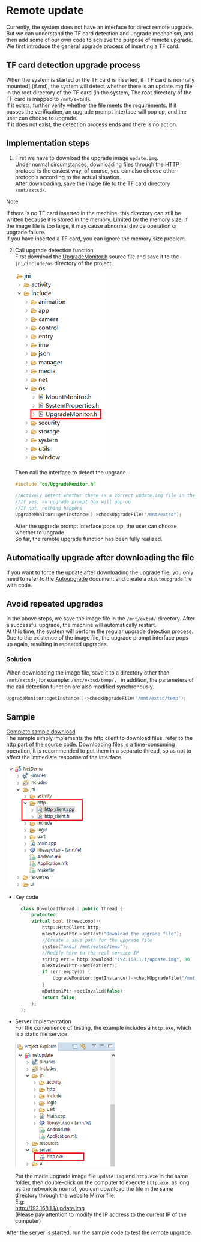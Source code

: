 # Remote update
Currently, the system does not have an interface for direct remote upgrade.   
But we can understand the TF card detection and upgrade mechanism, and then add some of our own code to achieve the purpose of remote upgrade.  We first introduce the general upgrade process of inserting a TF card.

## TF card detection upgrade process
When the system is started or the TF card is inserted, if [TF card is normally mounted] (tf.md), the system will detect whether there is an update.img file in the root directory of the TF card (in the system, The root directory of the TF card is mapped to `/mnt/extsd`).  
If it exists, further verify whether the file meets the requirements. If it passes the verification, an upgrade prompt interface will pop up, and the user can choose to upgrade.  
If it does not exist, the detection process ends and there is no action.    

## Implementation steps
1. First we have to download the upgrade image `update.img`.  
    Under normal circumstances, downloading files through the HTTP protocol is the easiest way, of course, you can also choose other protocols according to the actual situation.  
    After downloading, save the image file to the TF card directory `/mnt/extsd/`.   
  > [!Note]
  > If there is no TF card inserted in the machine, this directory can still be written because it is stored in the memory. Limited by the memory size, if the image file is too large, it may cause abnormal device operation or upgrade failure.  
  If you have inserted a TF card, you can ignore the memory size problem.

2. Call upgrade detection function   
    First download the [UpgradeMonitor.h](https://developer.flywizos.com/src/UpgradeMonitor.h) source file and save it to the `jni/include/os` directory of the project.  

   ![](assets/upgrade_monitor_header.png)

   Then call the interface to detect the upgrade.
   ```c++
   #include "os/UpgradeMonitor.h"
   ```
   ```c++
   //Actively detect whether there is a correct update.img file in the /mnt/extsd directory,
   //If yes, an upgrade prompt box will pop up
   //If not, nothing happens
   UpgradeMonitor::getInstance()->checkUpgradeFile("/mnt/extsd");
   ```
   After the upgrade prompt interface pops up, the user can choose whether to upgrade.  
   So far, the remote upgrade function has been fully realized.

## Automatically upgrade after downloading the file
If you want to force the update after downloading the upgrade file, you only need to refer to the [Autoupgrade](autoupgrade.md) document and create a `zkautoupgrade` file with code.

## Avoid repeated upgrades
In the above steps, we save the image file in the `/mnt/extsd/` directory. After a successful upgrade, the machine will automatically restart.  
At this time, the system will perform the regular upgrade detection process. Due to the existence of the image file, the upgrade prompt interface pops up again, resulting in repeated upgrades.

### Solution
When downloading the image file, save it to a directory other than `/mnt/extsd/`, for example: `/mnt/extsd/temp/`，
in addition, the parameters of the call detection function are also modified synchronously.  

```c++
UpgradeMonitor::getInstance()->checkUpgradeFile("/mnt/extsd/temp");
```



## Sample
[Complete sample download](https://docs.flythings.cn/src/netupdate.zip)  
The sample simply implements the http client to download files, refer to the http part of the source code.
Downloading files is a time-consuming operation, it is recommended to put them in a separate thread, so as not to affect the immediate response of the interface.    

![](assets/remote_update1.png)  
* Key code
  ```c++ 
    class DownloadThread : public Thread {
        protected:
        virtual bool threadLoop(){
            http::HttpClient http;
            mTextview1Ptr->setText("Download the upgrade file");
            //Create a save path for the upgrade file
            system("mkdir /mnt/extsd/temp");
            //Modify here to the real service IP
            string err = http.Download("192.168.1.1/update.img", 80, "/mnt/extsd/temp/update.img");
            mTextview1Ptr->setText(err);
            if (err.empty()) {
                UpgradeMonitor::getInstance()->checkUpgradeFile("/mnt/extsd/temp");
            }
            mButton1Ptr->setInvalid(false);
            return false;
        };
    };
  ```

* Server implementation  
  For the convenience of testing, the example includes a `http.exe`, which is a static file service.   
  
  ![](assets/remote_update2.png)  
  
  Put the made upgrade image file `update.img` and `http.exe` in the same folder, then double-click on the computer to execute `http.exe`, as long as the network is normal, you can download the file in the same directory through the website Mirror file.  
  E.g:  
  http://192.168.1.1/update.img    
  (Please pay attention to modify the IP address to the current IP of the computer)  

After the server is started, run the sample code to test the remote upgrade.
